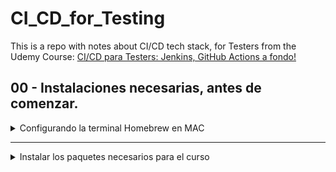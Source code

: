 # CI_CD_for_Testing
This is a repo with notes about CI/CD tech stack, for Testers from the Udemy Course:  [CI/CD para Testers: Jenkins, GitHub Actions a fondo!
](https://www.udemy.com/course/cicd-para-testers-jenkins-github-actions-a-fondo/)

## 00 - Instalaciones necesarias, antes de comenzar.

<details>

<summary>Configurando la terminal Homebrew en MAC</summary>

### Homebrew 101

La página oficial de Homebrew es esta: https://brew.sh/

Pero, en esta otra página se explica mucho mejor el proceso. Además de contener instrucciones para las terminales **ZSH** y **BASH**, sea cual se nuestra preferencia.

https://www.digitalocean.com/community/tutorials/how-to-install-and-use-homebrew-on-macos

</details>

---
<details>

<summary>Instalar los paquetes necesarios para el curso</summary>

### Visual Studio Code

On the newly created Homebrew terminal, install **VSC IDE** with the command:

```
brew install visual-studio-code
```

### Git 101

On the newly created Homebrew terminal, install **Git** with the command:
```
  brew install git
```

Open a Terminal inside VSC, and change Global Settings to re-name any future Branch to **main**.

```
git config --global init.defaultBranch main
git init
git status
rm -rf .git
ls -al
git status
```

### Jenkins 101

En construcción.

</details>
